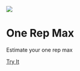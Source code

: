 ![](https://brettmcgillis.github.io/one-rep-max/logo192.png)

# One Rep Max

Estimate your one rep max

[Try It](https://brettmcgillis.github.io/one-rep-max/)

